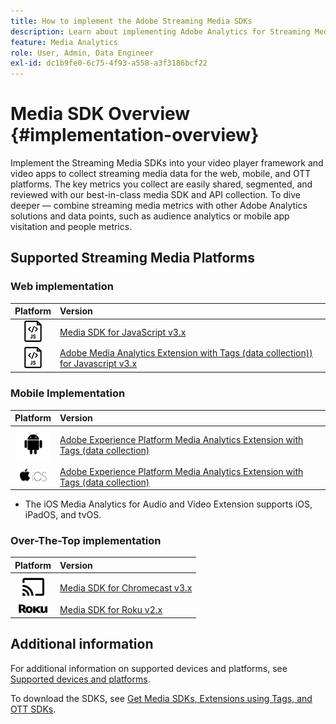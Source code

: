 ```yaml
---
title: How to implement the Adobe Streaming Media SDKs
description: Learn about implementing Adobe Analytics for Streaming Media using the Media SDKs.
feature: Media Analytics
role: User, Admin, Data Engineer
exl-id: dc1b9fe0-6c75-4f93-a558-a3f3186bcf22
---
```

# Media SDK Overview {#implementation-overview}

Implement the Streaming Media SDKs into your video player framework and video apps to collect streaming media data for the web, mobile, and OTT platforms.  The key metrics you collect are easily shared, segmented, and reviewed with our best-in-class media SDK and API collection. To dive deeper — combine streaming media metrics with other Adobe Analytics solutions and data points, such as audience analytics or mobile app visitation and people metrics.

## Supported Streaming Media Platforms

### Web implementation

|Platform| Version |
|:----:|:----|
|<img src="assets/javascript-icon.png">|[Media SDK for JavaScript v3.x](../../getting-started/download-sdks.md#web-implementation-download-web-sdk)|
|<img src="assets/javascript-icon.png">|[Adobe Media Analytics Extension with Tags (data collection)) for Javascript v3.x](../../getting-started/download-sdks.md#web-implementation-download-web-sdk)|

### Mobile Implementation

|Platform|Version|
|:----:|:----|
|<img src="assets/android-icon.png">| [Adobe Experience Platform Media Analytics Extension with Tags (data collection)](../../getting-started/download-sdks.md#mobile-implementation-get-mobile-extension) |
|<img src="assets/apple-ios-icon.png">| [Adobe Experience Platform Media Analytics Extension with Tags (data collection)](../../getting-started/download-sdks.md#mobile-implementation-get-mobile-extension)|

* The iOS Media Analytics for Audio and Video Extension supports iOS, iPadOS, and tvOS.

### Over-The-Top implementation

|Platform|Version|
|:------:|:-----|
|<img src="assets/chromecast-icon.png">|[Media SDK for Chromecast v3.x](../../getting-started/download-sdks.md#over-the-top-implementation-download-ott-libraries)|
| <img src="assets/roku-icon.png">| [Media SDK for Roku v2.x](../../getting-started/download-sdks.md#over-the-top-implementation-download-ott-libraries)|


## Additional information

For additional information on supported devices and platforms, see [Supported devices and platforms](/help/getting-started/supported-devices.md).

 To download the SDKS, see [Get Media SDKs, Extensions using Tags, and OTT SDKs](/help/getting-started/download-sdks.md).
